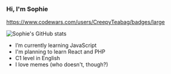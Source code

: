### Hi, I'm Sophie

https://www.codewars.com/users/CreepyTeabag/badges/large

![Sophie's GitHub stats](https://github-readme-stats.vercel.app/api?username=CreepyTeabag&show_icons=true&theme=transparent)

- I’m currently learning JavaScript
- I'm planning to learn React and PHP
- C1 level in English
- I love memes (who doesn't, though?)
<!--
**CreepyTeabag/CreepyTeabag** is a ✨ _special_ ✨ repository because its `README.md` (this file) appears on your GitHub profile.

Here are some ideas to get you started:

- 🔭 I’m currently working on ...
- 🌱 I’m currently learning ...
- 👯 I’m looking to collaborate on ...
- 🤔 I’m looking for help with ...
- 💬 Ask me about ...
- 📫 How to reach me: ...
- 😄 Pronouns: ...
- ⚡ Fun fact: ...
-->
